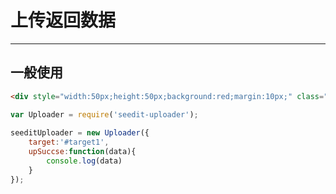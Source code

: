 # 上传返回数据

---

## 一般使用

````html
<div style="width:50px;height:50px;background:red;margin:10px;" class="target" id="target1"></div>
````

````javascript
var Uploader = require('seedit-uploader');
	
seeditUploader = new Uploader({
	target:'#target1',
	upSuccse:function(data){
		console.log(data)
	}
});

````